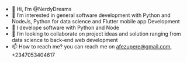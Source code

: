 - 👋 Hi, I’m @NerdyDreams
- 👀 I’m interested in general software development  with Python and NodeJs, Python for data science and Flutter mobile app Development
- 🌱 I develope software with Python and Node
- 💞️ I’m looking to collaborate on project ideas and solution ranging from data science to back-end web development
- 📫 How to reach me? you can reach me on afezupere@gmail.com, +2347053404617

<!---
NerdyDreams/NerdyDreams is a ✨ special ✨ repository because its `README.md` (this file) appears on your GitHub profile.
You can click the Preview link to take a look at your changes.
--->
